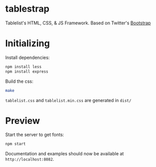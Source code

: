 tablestrap
==========

Tablelist's HTML, CSS, & JS Framework.
Based on Twitter's [Bootstrap](https://github.com/twbs/bootstrap)

# Initializing

Install dependencies:

```sh
npm install less
npm install express
```

Build the css:

```sh
make
```

`tablelist.css` and `tablelist.min.css` are generated in `dist/`

# Preview

Start the server to get fonts:

```sh
npm start
```

Documentation and examples should now be available at `http://localhost:8082`.